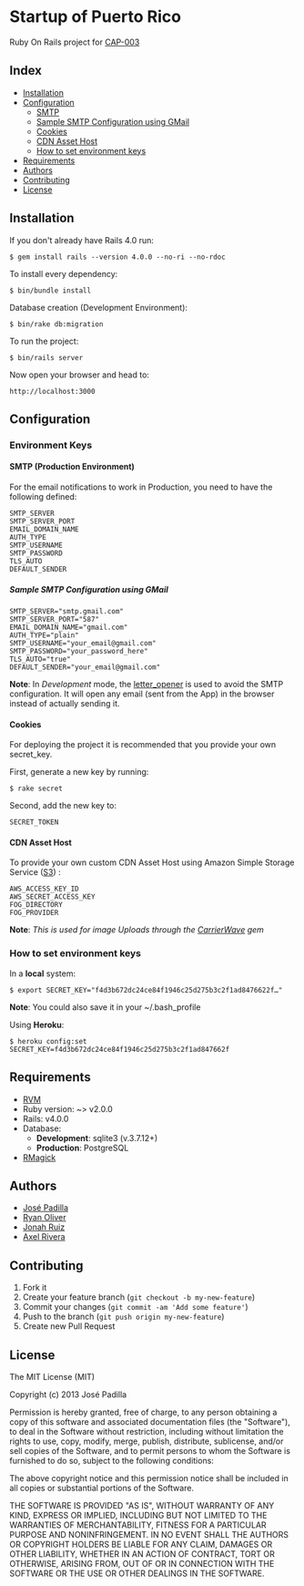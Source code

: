 # Startup of Puerto Rico

Ruby On Rails project for [CAP-003](https://github.com/SoPR/CAP/pull/3)

## Index

* [Installation](#installation)
* [Configuration](#configuration)
  - [SMTP](#smtp)
  - [Sample SMTP Configuration using GMail](#sample-smtp-configuration-using-gmail)
  - [Cookies](#cookies)
  - [CDN Asset Host](#cdn-asset-host)
  - [How to set environment keys](#how-to-set-environment-keys)
* [Requirements](#requirements)
* [Authors](#authors)
* [Contributing](#contributing)
* [License](#license)

Installation
---------------------

If you don't already have Rails 4.0 run:

    $ gem install rails --version 4.0.0 --no-ri --no-rdoc

To install every dependency:

    $ bin/bundle install

Database creation (Development Environment):

    $ bin/rake db:migration

To run the project:

    $ bin/rails server

Now open your browser and head to:

    http://localhost:3000
    
## Configuration
    
### Environment Keys
#### SMTP (Production Environment)
For the email notifications to work in Production, you need to have the following defined:
    
    SMTP_SERVER
    SMTP_SERVER_PORT
	EMAIL_DOMAIN_NAME
    AUTH_TYPE
    SMTP_USERNAME
	SMTP_PASSWORD
	TLS_AUTO
	DEFAULT_SENDER
	
##### Sample SMTP Configuration using GMail

 	SMTP_SERVER="smtp.gmail.com"
    SMTP_SERVER_PORT="587"
	EMAIL_DOMAIN_NAME="gmail.com"
    AUTH_TYPE="plain"
    SMTP_USERNAME="your_email@gmail.com"
	SMTP_PASSWORD="your_password_here"
	TLS_AUTO="true"
	DEFAULT_SENDER="your_email@gmail.com"

**Note**: In *Development* mode, the [letter_opener](https://github.com/ryanb/letter_opener) is used to avoid the SMTP configuration. It will open any email (sent from the App) in the browser instead of actually sending it.
	
#### Cookies
	
For deploying the project it is recommended that you provide your own secret_key.

First, generate a new key by running:

	$ rake secret
	
Second, add the new key to:

	SECRET_TOKEN
	

#### CDN Asset Host
	
To provide your own custom CDN Asset Host using Amazon Simple Storage Service ([S3](http://aws.amazon.com/s3/)) :


	AWS_ACCESS_KEY_ID
	AWS_SECRET_ACCESS_KEY
	FOG_DIRECTORY
	FOG_PROVIDER

**Note**: *This is used for image Uploads through the [CarrierWave](https://github.com/carrierwaveuploader/carrierwave) gem*


### How to set environment keys

In a **local** system:

	$ export SECRET_KEY="f4d3b672dc24ce84f1946c25d275b3c2f1ad8476622f…"
	
**Note**: You could also save it in your ~/.bash_profile

Using **Heroku**:

	$ heroku config:set SECRET_KEY=f4d3b672dc24ce84f1946c25d275b3c2f1ad847662f


## Requirements

  * [RVM](https://rvm.io/rvm/install)
  * Ruby version: ~> v2.0.0
  * Rails: v4.0.0
  * Database: 
  	* **Development**: sqlite3 (v.3.7.12+)
  	* **Production**: PostgreSQL
  * [RMagick](https://github.com/rmagick/rmagick)
  
## Authors
* [José Padilla](https://www.github.com/jpadilla)
* [Ryan Oliver](https://www.github.com/r23712)
* [Jonah Ruiz](https://www.github.com/jonahoffline)
* [Axel Rivera](https://www.github.com/riveralabs)
  
  
## Contributing

1. Fork it
2. Create your feature branch (`git checkout -b my-new-feature`)
3. Commit your changes (`git commit -am 'Add some feature'`)
4. Push to the branch (`git push origin my-new-feature`)
5. Create new Pull Request


## License
The MIT License (MIT)

Copyright (c) 2013 José Padilla

Permission is hereby granted, free of charge, to any person obtaining a copy of
this software and associated documentation files (the "Software"), to deal in
the Software without restriction, including without limitation the rights to
use, copy, modify, merge, publish, distribute, sublicense, and/or sell copies of
the Software, and to permit persons to whom the Software is furnished to do so,
subject to the following conditions:

The above copyright notice and this permission notice shall be included in all
copies or substantial portions of the Software.

THE SOFTWARE IS PROVIDED "AS IS", WITHOUT WARRANTY OF ANY KIND, EXPRESS OR
IMPLIED, INCLUDING BUT NOT LIMITED TO THE WARRANTIES OF MERCHANTABILITY, FITNESS
FOR A PARTICULAR PURPOSE AND NONINFRINGEMENT. IN NO EVENT SHALL THE AUTHORS OR
COPYRIGHT HOLDERS BE LIABLE FOR ANY CLAIM, DAMAGES OR OTHER LIABILITY, WHETHER
IN AN ACTION OF CONTRACT, TORT OR OTHERWISE, ARISING FROM, OUT OF OR IN
CONNECTION WITH THE SOFTWARE OR THE USE OR OTHER DEALINGS IN THE SOFTWARE.
  